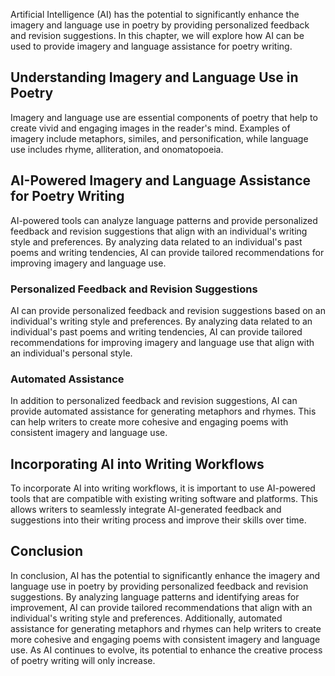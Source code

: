 
Artificial Intelligence (AI) has the potential to significantly enhance the imagery and language use in poetry by providing personalized feedback and revision suggestions. In this chapter, we will explore how AI can be used to provide imagery and language assistance for poetry writing.

Understanding Imagery and Language Use in Poetry
------------------------------------------------

Imagery and language use are essential components of poetry that help to create vivid and engaging images in the reader's mind. Examples of imagery include metaphors, similes, and personification, while language use includes rhyme, alliteration, and onomatopoeia.

AI-Powered Imagery and Language Assistance for Poetry Writing
-------------------------------------------------------------

AI-powered tools can analyze language patterns and provide personalized feedback and revision suggestions that align with an individual's writing style and preferences. By analyzing data related to an individual's past poems and writing tendencies, AI can provide tailored recommendations for improving imagery and language use.

### Personalized Feedback and Revision Suggestions

AI can provide personalized feedback and revision suggestions based on an individual's writing style and preferences. By analyzing data related to an individual's past poems and writing tendencies, AI can provide tailored recommendations for improving imagery and language use that align with an individual's personal style.

### Automated Assistance

In addition to personalized feedback and revision suggestions, AI can provide automated assistance for generating metaphors and rhymes. This can help writers to create more cohesive and engaging poems with consistent imagery and language use.

Incorporating AI into Writing Workflows
---------------------------------------

To incorporate AI into writing workflows, it is important to use AI-powered tools that are compatible with existing writing software and platforms. This allows writers to seamlessly integrate AI-generated feedback and suggestions into their writing process and improve their skills over time.

Conclusion
----------

In conclusion, AI has the potential to significantly enhance the imagery and language use in poetry by providing personalized feedback and revision suggestions. By analyzing language patterns and identifying areas for improvement, AI can provide tailored recommendations that align with an individual's writing style and preferences. Additionally, automated assistance for generating metaphors and rhymes can help writers to create more cohesive and engaging poems with consistent imagery and language use. As AI continues to evolve, its potential to enhance the creative process of poetry writing will only increase.
